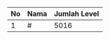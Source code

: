 | No | Nama            | Jumlah Level |
|----|-----------------|--------------|
| 1  | #    |    5016        |
